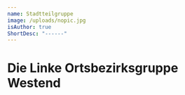 ```yaml
---
name: Stadtteilgruppe
image: /uploads/nopic.jpg
isAuthor: true
ShortDesc: "------"
---
```

# Die Linke Ortsbezirksgruppe Westend